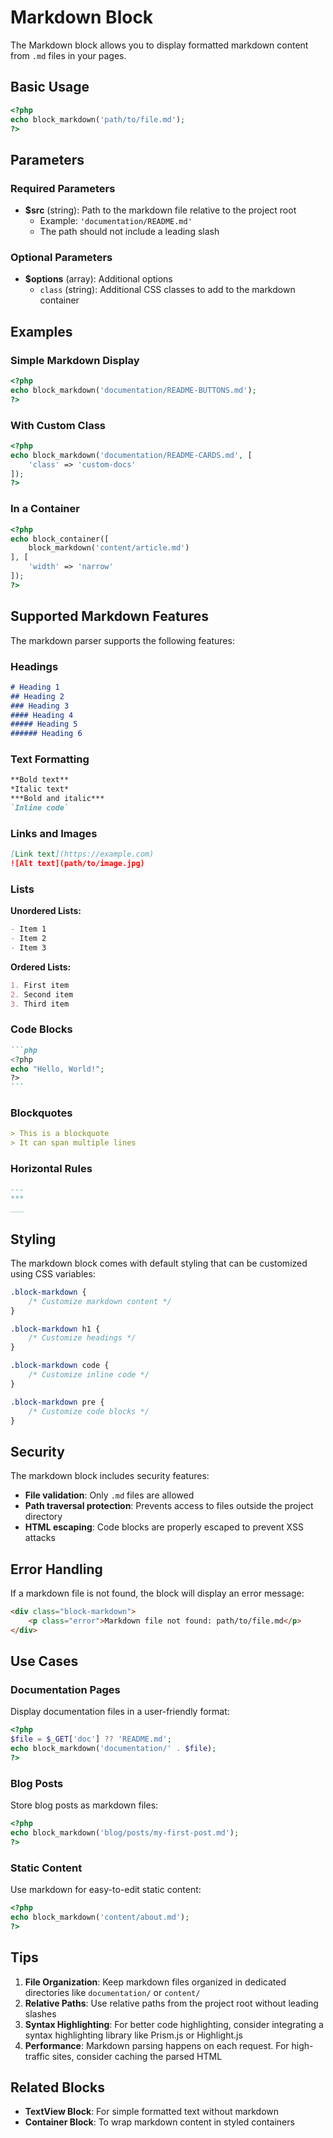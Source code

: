 # Markdown Block

The Markdown block allows you to display formatted markdown content from `.md` files in your pages.

## Basic Usage

```php
<?php
echo block_markdown('path/to/file.md');
?>
```

## Parameters

### Required Parameters

- **$src** (string): Path to the markdown file relative to the project root
  - Example: `'documentation/README.md'`
  - The path should not include a leading slash

### Optional Parameters

- **$options** (array): Additional options
  - `class` (string): Additional CSS classes to add to the markdown container

## Examples

### Simple Markdown Display

```php
<?php
echo block_markdown('documentation/README-BUTTONS.md');
?>
```

### With Custom Class

```php
<?php
echo block_markdown('documentation/README-CARDS.md', [
    'class' => 'custom-docs'
]);
?>
```

### In a Container

```php
<?php
echo block_container([
    block_markdown('content/article.md')
], [
    'width' => 'narrow'
]);
?>
```

## Supported Markdown Features

The markdown parser supports the following features:

### Headings

```markdown
# Heading 1
## Heading 2
### Heading 3
#### Heading 4
##### Heading 5
###### Heading 6
```

### Text Formatting

```markdown
**Bold text**
*Italic text*
***Bold and italic***
`Inline code`
```

### Links and Images

```markdown
[Link text](https://example.com)
![Alt text](path/to/image.jpg)
```

### Lists

**Unordered Lists:**
```markdown
- Item 1
- Item 2
- Item 3
```

**Ordered Lists:**
```markdown
1. First item
2. Second item
3. Third item
```

### Code Blocks

````markdown
```php
<?php
echo "Hello, World!";
?>
```
````

### Blockquotes

```markdown
> This is a blockquote
> It can span multiple lines
```

### Horizontal Rules

```markdown
---
***
___
```

## Styling

The markdown block comes with default styling that can be customized using CSS variables:

```css
.block-markdown {
    /* Customize markdown content */
}

.block-markdown h1 {
    /* Customize headings */
}

.block-markdown code {
    /* Customize inline code */
}

.block-markdown pre {
    /* Customize code blocks */
}
```

## Security

The markdown block includes security features:

- **File validation**: Only `.md` files are allowed
- **Path traversal protection**: Prevents access to files outside the project directory
- **HTML escaping**: Code blocks are properly escaped to prevent XSS attacks

## Error Handling

If a markdown file is not found, the block will display an error message:

```html
<div class="block-markdown">
    <p class="error">Markdown file not found: path/to/file.md</p>
</div>
```

## Use Cases

### Documentation Pages

Display documentation files in a user-friendly format:

```php
<?php
$file = $_GET['doc'] ?? 'README.md';
echo block_markdown('documentation/' . $file);
?>
```

### Blog Posts

Store blog posts as markdown files:

```php
<?php
echo block_markdown('blog/posts/my-first-post.md');
?>
```

### Static Content

Use markdown for easy-to-edit static content:

```php
<?php
echo block_markdown('content/about.md');
?>
```

## Tips

1. **File Organization**: Keep markdown files organized in dedicated directories like `documentation/` or `content/`
2. **Relative Paths**: Use relative paths from the project root without leading slashes
3. **Syntax Highlighting**: For better code highlighting, consider integrating a syntax highlighting library like Prism.js or Highlight.js
4. **Performance**: Markdown parsing happens on each request. For high-traffic sites, consider caching the parsed HTML

## Related Blocks

- **TextView Block**: For simple formatted text without markdown
- **Container Block**: To wrap markdown content in styled containers
